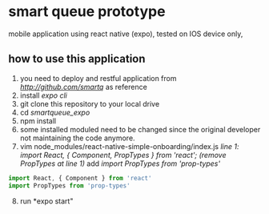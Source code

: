 # smart queue prototype
mobile application using react native (expo), tested on IOS device only, 

## how to use this application
1. you need to deploy and restful application from *http://github.com/smartq*  as reference
2. install *expo cli*
3. git clone this repository to your local drive
4. cd *smartqueue_expo*
5. npm install
6. some installed moduled need to be changed since the original developer not maintaining the code anymore.
7. vim node_modules/react-native-simple-onboarding/index.js
*line 1: import React, { Component, PropTypes } from 'react';*
*(remove PropTypes at line 1)*
add *import PropTypes from 'prop-types'*

```javascript
import React, { Component } from 'react'
import PropTypes from 'prop-types'
```
8. run *expo start"

